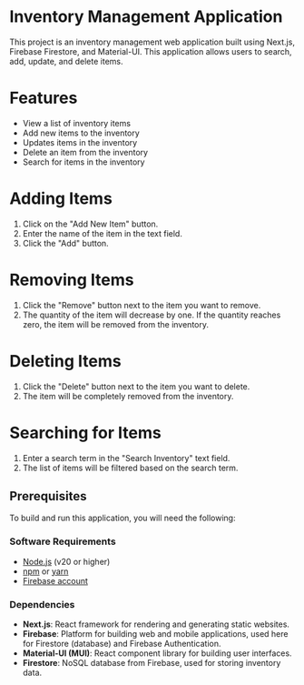 # Inventory Management Application
This project is an inventory management web application built using Next.js, Firebase Firestore, and Material-UI. This application allows users to search, add, update, and delete items.

# Features
- View a list of inventory items
- Add new items to the inventory
- Updates items in the inventory
- Delete an item from the inventory
- Search for items in the inventory

# Adding Items
1. Click on the "Add New Item" button.
2. Enter the name of the item in the text field.
3. Click the "Add" button.
# Removing Items
1. Click the "Remove" button next to the item you want to remove.
2. The quantity of the item will decrease by one. If the quantity reaches zero, the item will be removed from the inventory.
# Deleting Items
1. Click the "Delete" button next to the item you want to delete.
2. The item will be completely removed from the inventory.
# Searching for Items
1. Enter a search term in the "Search Inventory" text field.
2. The list of items will be filtered based on the search term.

## Prerequisites

To build and run this application, you will need the following:

### Software Requirements

- [Node.js](https://nodejs.org/) (v20 or higher)
- [npm](https://www.npmjs.com/) or [yarn](https://yarnpkg.com/)
- [Firebase account](https://firebase.google.com/)

### Dependencies

- **Next.js**: React framework for rendering and generating static websites.
- **Firebase**: Platform for building web and mobile applications, used here for Firestore (database) and Firebase Authentication.
- **Material-UI (MUI)**: React component library for building user interfaces.
- **Firestore**: NoSQL database from Firebase, used for storing inventory data.
